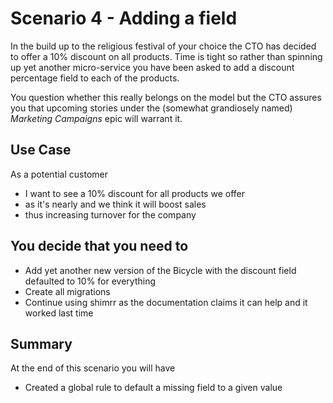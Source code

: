 # Scenario 4 - Adding a field

In the build up to the religious festival of your choice the CTO has decided to offer 
a 10% discount on all products.  Time is tight so rather than spinning up yet another 
micro-service you have been asked to add a discount percentage field to each of the products.

You question whether this really belongs on the model but the CTO assures you that upcoming
stories under the (somewhat grandiosely named) *Marketing Campaigns* epic will warrant it. 

## Use Case

As a potential customer 
- I want to see a 10% discount for all products we offer 
- as it's nearly <festival> and we think it will boost sales 
- thus increasing turnover for the company


## You decide that you need to

- Add yet another new version of the Bicycle with the discount field defaulted to 10% for everything
- Create all migrations
- Continue using shimrr as the documentation claims it can help and it worked last time 

## Summary

At the end of this scenario you will have

 - Created a global rule to default a missing field to a given value
 


 



    



